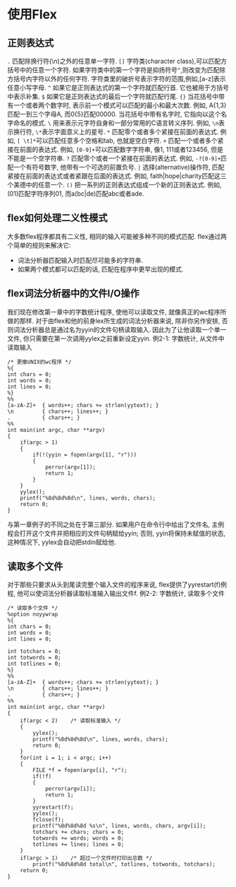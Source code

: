 # 使用Flex

## 正则表达式

`.`
    匹配除换行符(\n)之外的任意单一字符.
`[]`
    字符类(character class),可以匹配方括号中的任意一个字符. 如果字符类中的第一个字符是抑扬符号`^`,则改变为匹配除方括号内字符以外的任何字符. 字符类里的破折号表示字符的范围,例如,[a-z]表示任意小写字母.
`^`
    如果它是正则表达式的第一个字符就匹配行首. 它也被用于方括号中表示补集.
`$`
    如果它是正则表达式的最后一个字符就匹配行尾.
`{}`
    当花括号中带有一个或者两个数字时, 表示前一个模式可以匹配的最小和最大次数. 例如, A{1,3}匹配一到三个字母A, 而0{5}匹配00000. 当花括号中带有名字时, 它指向以这个名字命名的模式.
`\`
    用来表示元字符自身和一部分常用的C语言转义序列. 例如, `\n`表示换行符, `\*`表示字面意义上的星号.
`*`
    匹配零个或者多个紧接在前面的表达式. 例如, `[ \t]*`可以匹配任意多个空格和tab, 也就是空白字符.
`+`
    匹配一个或者多个紧接在前面的表达式. 例如, `[0-9]+`可以匹配数字字符串, 像1, 111或者123456, 但是不能是一个空字符串.
`?`
    匹配零个或者一个紧接在前面的表达式. 例如, `-?[0-9]+`匹配一个有符号数字, 他带有一个可选的前置负号.
`|`
    选择(alternative)操作符, 匹配紧接在前面的表达式或者紧跟在后面的表达式. 例如, faith|hope|charity匹配这三个美德中的任意一个.
`()`
    把一系列的正则表达式组成一个新的正则表达式. 例如, (01)匹配字符序列01, 而a(bc|de)匹配abc或者ade.

## flex如何处理二义性模式

大多数flex程序都具有二义性, 相同的输入可能被多种不同的模式匹配. flex通过两个简单的规则来解决它:
+ 词法分析器匹配输入时匹配尽可能多的字符串.
+ 如果两个模式都可以匹配的话, 匹配在程序中更早出现的模式.

## flex词法分析器中的文件I/O操作

我们现在修改第一章中的字数统计程序, 使他可以读取文件, 就像真正的wc程序所做的那样.
对于由flex和他的前身lex所生成的词法分析器来说, 除非你另作安排, 否则词法分析器总是通过名为yyin的文件句柄读取输入. 因此为了让他读取一个单一文件, 你只需要在第一次调用yylex之前重新设定yyin.
例2-1: 字数统计, 从文件中读取输入
```
/* 更像UNIX的wc程序 */
%{
int chars = 0;
int words = 0;
int lines = 0;
%}
%%
[a-zA-Z]+  { words++; chars += strlen(yytext); }
\n         { chars++; lines++; }
.          { chars++; }
%%
int main(int argc, char **argv)
{
    if(argc > 1)
    {
        if(!(yyin = fopen(argv[1], "r")))
        {
            perror(argv[1]);
            return 1;
        }
    }
    yylex();
    printf("%8d%8d%8d\n", lines, words, chars);
    return 0;
}
```
与第一章例子的不同之处在于第三部分. 如果用户在命令行中给出了文件名, 主例程会打开这个文件并把相应的文件句柄赋给yyin; 否则, yyin将保持未赋值的状态, 这种情况下, yylex会自动把stdin赋给他.

## 读取多个文件
对于那些只要求从头到尾读完整个输入文件的程序来说, flex提供了yyrestart(f)例程, 他可以使词法分析器读取标准输入输出文件f.
例2-2: 字数统计, 读取多个文件
```
/* 读取多个文件 */
%option noyywrap
%{
int chars = 0;
int words = 0;
int lines = 0;

int totchars = 0;
int totwords = 0;
int totlines = 0;
%}
%%
[a-zA-Z]+  { words++; chars += strlen(yytext); }
\n         { chars++; lines++; }
.          { chars++; }
%%
int main(int argc, char **argv)
{
    if(argc < 2)    /* 读取标准输入 */
    {
        yylex();
        printf("%8d%8d%8d\n", lines, words, chars);
        return 0;
    }
    for(int i = 1; i < argc; i++)
    {
        FILE *f = fopen(argv[i], "r");
        if(!f)
        {
            perror(argv[i]);
            return 1;
        }
        yyrestart(f);
        yylex();
        fclose(f);
        printf("%8d%8d%8d %s\n", lines, words, chars, argv[i]);
        totchars += chars; chars = 0;
        totwords += words; words = 0;
        totlines += lines; lines = 0;
    }
    if(argc > 1)    /* 超过一个文件时打印出总数 */
        printf("%8d%8d%8d total\n", totlines, totwords, totchars);
    return 0;
}
```
